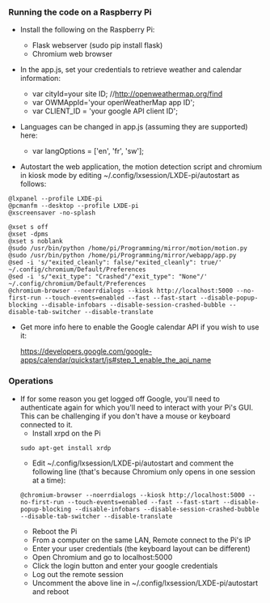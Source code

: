 ### Running the code on a Raspberry Pi ###

- Install the following on the Raspberry Pi:
  - Flask webserver (sudo pip install flask)
  - Chromium web browser

- In the app.js, set your credentials to retrieve weather and calendar information:
  - var cityId=your site ID; //http://openweathermap.org/find
  - var OWMAppId='your openWeatherMap app ID';
  - var CLIENT_ID = 'your google API client ID';

- Languages can be changed in app.js (assuming they are supported) here:
  - var langOptions = ['en', 'fr', 'sw'];

- Autostart the web application, the motion detection script and chromium in kiosk mode by editing ~/.config/lxsession/LXDE-pi/autostart as follows:
```
@lxpanel --profile LXDE-pi
@pcmanfm --desktop --profile LXDE-pi
@xscreensaver -no-splash

@xset s off
@xset -dpms
@xset s noblank
@sudo /usr/bin/python /home/pi/Programming/mirror/motion/motion.py
@sudo /usr/bin/python /home/pi/Programming/mirror/webapp/app.py
@sed -i 's/"exited_cleanly": false/"exited_cleanly": true/' ~/.config/chromium/Default/Preferences
@sed -i 's/"exit_type": "Crashed"/"exit_type": "None"/' ~/.config/chromium/Default/Preferences
@chromium-browser --noerrdialogs --kiosk http://localhost:5000 --no-first-run --touch-events=enabled --fast --fast-start --disable-popup-blocking --disable-infobars --disable-session-crashed-bubble --disable-tab-switcher --disable-translate
```
- Get more info here to enable the Google calendar API if you wish to use it:

  https://developers.google.com/google-apps/calendar/quickstart/js#step_1_enable_the_api_name

### Operations ###

- If for some reason you get logged off Google, you'll need to authenticate again for which you'll need to interact with your Pi's GUI. This can be challenging if you don't have a mouse or keyboard connected to it.
  - Install xrpd on the Pi
  ```
  sudo apt-get install xrdp
  ```
  - Edit ~/.config/lxsession/LXDE-pi/autostart and comment the following line (that's because Chromium only opens in one session at a time):
  ```
  @chromium-browser --noerrdialogs --kiosk http://localhost:5000 --no-first-run --touch-events=enabled --fast --fast-start --disable-popup-blocking --disable-infobars --disable-session-crashed-bubble --disable-tab-switcher --disable-translate
  ```
  - Reboot the Pi
  - From a computer on the same LAN, Remote connect to the Pi's IP
  - Enter your user credentials (the keyboard layout can be different)
  - Open Chromium and go to localhost:5000
  - Click the login button and enter your google credentials
  - Log out the remote session
  - Uncomment the above line in ~/.config/lxsession/LXDE-pi/autostart and reboot

